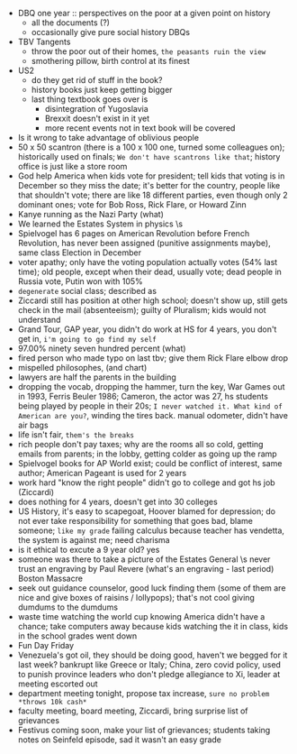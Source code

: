 - DBQ one year :: perspectives on the poor at a given point on history
	- all the documents (?)
	- occasionally give pure social history DBQs
- TBV Tangents
	- throw the poor out of their homes, `the peasants ruin the view`
	- smothering pillow, birth control at its finest
- US2
	- do they get rid of stuff in the book?
	- history books just keep getting bigger
	- last thing textbook goes over is 
		- disintegration of Yugoslavia
		- Brexxit doesn't exist in it yet
		- more recent events not in text book will be covered
- Is it wrong to take advantage of oblivious people
- 50 x 50 scantron (there is a 100 x 100 one, turned some colleagues on); historically used on finals; `We don't have scantrons like that`; history office is just like a store room
- God help America when kids vote for president; tell kids that voting is in December so they miss the date; it's better for the country, people like that shouldn't vote; there are like 18 different parties, even though only 2 dominant ones; vote for Bob Ross, Rick Flare, or Howard Zinn
- Kanye running as the Nazi Party (what)
- We learned the Estates System in physics \\s
- Spielvogel has 6 pages on American Revolution before French Revolution, has never been assigned (punitive assignments maybe), same class Election in December
- voter apathy; only have the voting population actually votes (54% last time); old people, except when their dead, usually vote; dead people in Russia vote, Putin won with 105%
- `degenerate` social class; described as
- Ziccardi still has position at other high school; doesn't show up, still gets check in the mail (absenteeism); guilty of Pluralism; kids would not understand
- Grand Tour, GAP year, you didn't do work at HS for 4 years, you don't get in, `i'm going to go find my self`
- 97.00% ninety seven hundred percent (what)
- fired person who made typo on last tbv; give them Rick Flare elbow drop
- mispelled philosophes, (and chart)
- lawyers are half the parents in the building
- dropping the vocab, dropping the hammer, turn the key, War Games out in 1993, Ferris Beuler 1986; Cameron, the actor was 27, hs students being played by people in their 20s; `I never watched it. What kind of American are you?`, winding the tires back. manual odometer, didn't have air bags
- life isn't fair, `them's the breaks`
- rich people don't pay taxes; why are the rooms all so cold, getting emails from parents; in the lobby, getting colder as going up the ramp
- Spielvogel books for AP World exist; could be conflict of interest, same author; American Pageant is used for 2 years
- work hard "know the right people" didn't go to college and got hs job (Ziccardi)
- does nothing for 4 years, doesn't get into 30 colleges
- US History, it's easy to scapegoat, Hoover blamed for depression; do not ever take responsibility for something that goes bad, blame someone; `like my grade` failing calculus because teacher has vendetta, the system is against me; need charisma
- is it ethical to excute a 9 year old? yes
- someone was there to take a picture of the Estates General \\s never trust an engraving by Paul Revere (what's an engraving - last period) Boston Massacre
- seek out guidance counselor, good luck finding them (some of them are nice and give boxes of raisins / lollypops); that's not cool giving dumdums to the dumdums
- waste time watching the world cup knowing America didn't have a chance; take computers away because kids watching the it in class, kids in the school grades went down
- Fun Day Friday
- Venezuela's got oil, they should be doing good, haven't we begged for it last week? bankrupt like Greece or Italy; China, zero covid policy, used to punish province leaders who don't pledge allegiance to Xi, leader at meeting escorted out
- department  meeting tonight, propose tax increase, `sure no problem *throws 10k cash*` 
- faculty meeting, board meeting, Ziccardi, bring surprise list of grievances
- Festivus coming soon, make your list of grievances; students taking notes on Seinfeld episode, sad it wasn't an easy grade